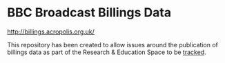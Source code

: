 # BBC Broadcast Billings Data

http://billings.acropolis.org.uk/

This repository has been created to allow issues around the publication of
billings data as part of the Research & Education Space to be [tracked](https://github.com/bbcarchdev/billings/issues).

